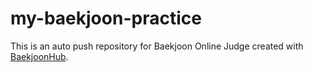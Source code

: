 # my-baekjoon-practice
This is an auto push repository for Baekjoon Online Judge created with [BaekjoonHub](https://github.com/BaekjoonHub/BaekjoonHub).

